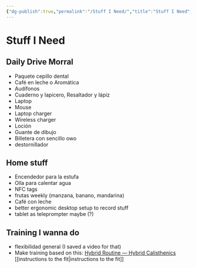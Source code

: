 ```yaml
---
{"dg-publish":true,"permalink":"/Stuff I Need/","title":"Stuff I Need","updated":"2023-09-26T18:11:36.901-05:00"}
---
```



# Stuff I Need

## Daily Drive Morral

- Paquete cepillo dental
- Café en leche o Aromática 
- Audífonos
- Cuaderno y lapicero, Resaltador y lápiz
- Laptop 
- Mouse
- Laptop charger 
- Wireless charger 
- Loción 
- Guante de dibujo
- Billetera con sencillo owo
- destornillador 

  
## Home stuff 
- Encendedor para la estufa
- Olla para calentar agua
- NFC tags
- frutas weekly (manzana, banano, mandarina)
- Café con leche 
- better ergonomic desktop setup to record stuff 
- tablet as teleprompter maybe (?)

## Training I wanna do
- flexibilidad general (I saved a video for that)
- Make training based on this: [Hybrid Routine — Hybrid Calisthenics](https://www.hybridcalisthenics.com/routine) [[instructions to the fit\|instructions to the fit]]